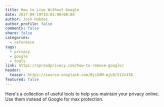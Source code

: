 ```yaml
---
title: How to Live Without Google
date: 2017-09-19T14:01:00+08:00
author: Josh Habdas
author_profile: false
comments: false
share: false
categories:
  - reference
tags:
  - privacy
  - google
  - tools
link: https://spreadprivacy.com/how-to-remove-google/
header:
  teaser: https://source.unsplash.com/BjcGdM-mjL0/512x338
featured: false
---
```


Here's a collection of useful tools to help you maintain your privacy online. Use them instead of Google for max protection.
